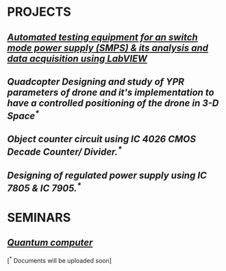 # PROJECTS
## [_Automated testing equipment for an switch mode power supply (SMPS) & its analysis and 	data acquisition using LabVIEW_](https://github.com/omkarbhoite25/Omkar/raw/master/Testing%20Equipment%20.pdf)

## _Quadcopter Designing and study of YPR parameters of drone and it's implementation to have a controlled positioning of the drone in 3-D Space<sup>*</sup>_

## _Object counter circuit using IC 4026 CMOS Decade Counter/ Divider.<sup>*</sup>_

## _Designing of regulated power supply using IC 7805 \& IC 7905.<sup>*</sup>_

# SEMINARS

## [_Quantum computer_](https://github.com/omkarbhoite25/Omkar/raw/master/Quantum%20Computer.pdf)<br>


[<sup>*</sup> Documents will be uploaded soon]

